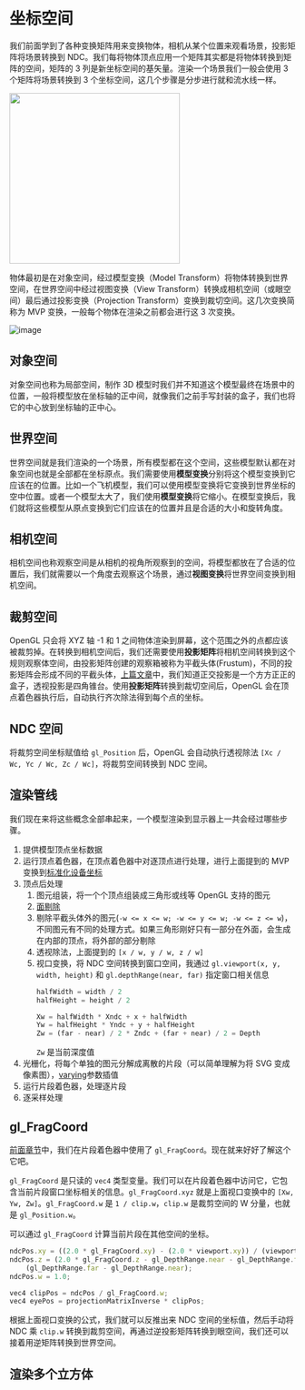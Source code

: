 # 坐标空间

我们前面学到了各种变换矩阵用来变换物体，相机从某个位置来观看场景，投影矩阵将场景转换到 NDC。我们每将物体顶点应用一个矩阵其实都是将物体转换到矩阵的空间，矩阵的 3 列是新坐标空间的基矢量。渲染一个场景我们一般会使用 3 个矩阵将场景转换到 3 个坐标空间，这几个步骤是分步进行就和流水线一样。

<img src="https://user-images.githubusercontent.com/25923128/123030144-df8e2000-d414-11eb-8e1f-4d14e7433dd6.png" width="300"></img>

物体最初是在对象空间，经过模型变换（Model Transform）将物体转换到世界空间，在世界空间中经过视图变换（View Transform）转换成相机空间（或眼空间）最后通过投影变换（Projection Transform）变换到裁切空间。这几次变换简称为 MVP 变换，一般每个物体在渲染之前都会进行这 3 次变换。

![image](https://user-images.githubusercontent.com/25923128/122650168-ef330d80-d163-11eb-94d0-ee2270f5ca48.png)

## 对象空间

对象空间也称为局部空间，制作 3D 模型时我们并不知道这个模型最终在场景中的位置，一般将模型放在坐标轴的正中间，就像我们之前手写封装的盒子，我们也将它的中心放到坐标轴的正中心。

## 世界空间

世界空间就是我们渲染的一个场景，所有模型都在这个空间，这些模型默认都在对象空间也就是全部都在坐标原点。我们需要使用**模型变换**分别将这个模型变换到它应该在的位置。比如一个飞机模型，我们可以使用模型变换将它变换到世界坐标的空中位置。或者一个模型太大了，我们使用**模型变换**将它缩小。在模型变换后，我们就将这些模型从原点变换到它们应该在的位置并且是合适的大小和旋转角度。

## 相机空间

相机空间也称观察空间是从相机的视角所观察到的空间，将模型都放在了合适的位置后，我们就需要以一个角度去观察这个场景，通过**视图变换**将世界空间变换到相机空间。

## 裁剪空间

OpenGL 只会将 XYZ 轴 -1 和 1 之间物体渲染到屏幕，这个范围之外的点都应该被裁剪掉。在转换到相机空间后，我们还需要使用**投影矩阵**将相机空间转换到这个规则观察体空间，由投影矩阵创建的观察箱被称为平截头体(Frustum)，不同的投影矩阵会形成不同的平截头体，[上篇文章](/9-projection.md)中，我们知道正交投影是一个方方正正的盒子，透视投影是四角锥台。使用**投影矩阵**转换到裁切空间后，OpenGL 会在顶点着色器执行后，自动执行齐次除法得到每个点的坐标。

## NDC 空间

将裁剪空间坐标赋值给 `gl_Position` 后，OpenGL 会自动执行透视除法 `[Xc / Wc, Yc / Wc, Zc / Wc]`，将裁剪空间转换到 NDC 空间。

## 渲染管线

我们现在来将这些概念全部串起来，一个模型渲染到显示器上一共会经过哪些步骤。

1. 提供模型顶点坐标数据
2. 运行顶点着色器，在顶点着色器中对逐顶点进行处理，进行上面提到的 MVP 变换到[标准化设备坐标](/2-coordinate.md)
3. 顶点后处理
    1. 图元组装，将一个个顶点组装成三角形或线等 OpenGL 支持的图元
    2. [面剔除](/7-box.md)
    3. 剔除平截头体外的图元(`-w <= x <= w; -w <= y <= w; -w <= z <= w`)，不同图元有不同的处理方式。如果三角形刚好只有一部分在外面，会生成在内部的顶点，将外部的部分剔除
    4. 透视除法，上面提到的 `[x / w, y / w, z / w]`
    5. 视口变换，将 NDC 空间转换到窗口空间，我通过 `gl.viewport(x, y, width, height)` 和 `gl.depthRange(near, far)` 指定窗口相关信息
        ```js
        halfWidth = width / 2
        halfHeight = height / 2

        Xw = halfWidth * Xndc + x + halfWidth
        Yw = halfHeight * Yndc + y + halfHeight
        Zw = (far - near) / 2 * Zndc + (far + near) / 2 = Depth
        ```
        `Zw` 是当前深度值
4. 光栅化，将每个单独的图元分解成离散的片段（可以简单理解为将 SVG 变成像素图），[varying](/5-shader.md)参数插值
5. 运行片段着色器，处理逐片段
6. 逐采样处理

## gl_FragCoord

[前面章节](/8-camera.md)中，我们在片段着色器中使用了 `gl_FragCoord`。现在就来好好了解这个它吧。

`gl_FragCoord` 是只读的 `vec4` 类型变量。我们可以在片段着色器中访问它，它包含当前片段窗口坐标相关的信息。`gl_FragCoord.xyz` 就是上面视口变换中的 `[Xw, Yw, Zw]`。`gl_FragCoord.w` 是 `1 / clip.w`，`clip.w` 是裁剪空间的 W 分量，也就是 `gl_Position.w`。

可以通过 `gl_FragCoord` 计算当前片段在其他空间的坐标。

```js
ndcPos.xy = ((2.0 * gl_FragCoord.xy) - (2.0 * viewport.xy)) / (viewport.zw) - 1;
ndcPos.z = (2.0 * gl_FragCoord.z - gl_DepthRange.near - gl_DepthRange.far) /
    (gl_DepthRange.far - gl_DepthRange.near);
ndcPos.w = 1.0;

vec4 clipPos = ndcPos / gl_FragCoord.w;
vec4 eyePos = projectionMatrixInverse * clipPos;
```

根据上面视口变换的公式，我们就可以反推出来 NDC 空间的坐标值，然后手动将 NDC 乘 `clip.w` 转换到裁剪空间，再通过逆投影矩阵转换到眼空间，我们还可以接着用逆矩阵转换到世界空间。

## 渲染多个立方体

```js

```
